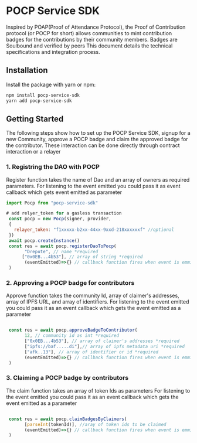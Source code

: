 # POCP Service SDK

Inspired by POAP(Proof of Attendance Protocol), the Proof of Contribution protocol (or POCP for short) allows communities to mint contribution badges for the contributions by their community members.
Badges are Soulbound and verified by peers
This document details the technical specifications and integration process. 


## Installation

Install the package with yarn or npm:

```bash
npm install pocp-service-sdk
yarn add pocp-service-sdk
```

## Getting Started

The following steps show how to set up the POCP Service SDK, signup for a new Community, approve a POCP badge and claim the approved badge for the contributor. These interaction can be done directly through contract interaction or a relayer

### 1. Registring the DAO with POCP

Register function takes the name of Dao and an array of owners as required parameters. For listening to the event emitted you could pass it as event callback which gets event emitted as parameter

```javascript
import Pocp from "pocp-service-sdk"

# add relyer_token for a gasless transaction
 const pocp = new Pocp(signer, provider,
 {
   relayer_token: "f1xxxxx-b2xx-44xx-9xxd-218xxxxxxf" //optional
 })
 await pocp.createInstance()
 const res = await pocp.registerDaoToPocp(
       "Drepute", // name *required
      ["0x0EB...4b53"], // array of string *required 
       (eventEmitted)=>{} // callback function fires when event is emmitted
 )
```

### 2. Approving a POCP badge for contributors
Approve function takes the community Id, array of claimer's addresses, array of IPFS URL, and array of identifiers. For listening to the event emitted you could pass it as an event callback which gets the event emitted as a parameter

```javascript

 const res = await pocp.approveBadgeToContributor(
       12, // community id as int *required
       ["0x0EB...4b53"], // array of claimer's addresses *required
       ["ipfs://baf.....di"],// array of ipfs metadata uri *required
       ["afk..13"], // array of identifier or id *required
       (eventEmitted)=>{} // callback function fires when event is emmitted
 )
```

### 3. Claiming a POCP badge by contributors
The claim function takes an array of token Ids as parameters For listening to the event emitted you could pass it as an event callback which gets the event emitted as a parameter

```javascript

 const res = await pocp.claimBadgesByClaimers(
       [parseInt(tokenId)], //aray of token ids to be claimed
       (eventEmitted)=>{} // callback function fires when event is emmitted
 )
```
